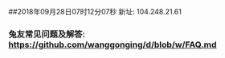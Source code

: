 ##2018年09月28日07时12分07秒 新址: 104.248.21.61
### 兔友常见问题及解答: https://github.com/wanggonging/d/blob/w/FAQ.md
